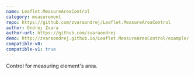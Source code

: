 ```yaml
---
name: Leaflet.MeasureAreaControl
category: measurement
repo: https://github.com/zvaraondrej/Leaflet.MeasureAreaControl
author: Ondrej Zvara
author-url: https://github.com/zvaraondrej
demo: http://zvaraondrej.github.io/Leaflet.MeasureAreaControl/example/
compatible-v0:
compatible-v1: true
---
```


Control for measuring element's area.
